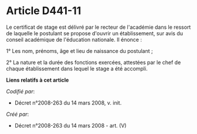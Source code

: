 # Article D441-11

Le certificat de stage est délivré par le recteur de l'académie dans le ressort de laquelle le postulant se propose d'ouvrir
un établissement, sur avis du conseil académique de l'éducation nationale. Il énonce :

1° Les nom, prénoms, âge et lieu de naissance du postulant ;

2° La nature et la durée des fonctions exercées, attestées par le chef de chaque établissement dans lequel le stage a été
accompli.

**Liens relatifs à cet article**

_Codifié par_:

  - Décret n°2008-263 du 14 mars 2008, v. init.

_Créé par_:

  - Décret n°2008-263 du 14 mars 2008 - art. (V)
